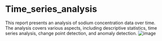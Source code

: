 # Time_series_analysis
This report presents an analysis of sodium concentration data over time. The analysis covers various aspects, including descriptive statistics, time series analysis, change point detection, and anomaly detection.
![image](https://github.com/user-attachments/assets/0634a347-244a-44f7-bac9-837203583b04)
